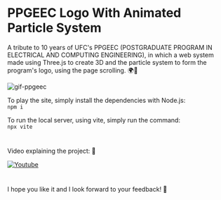 # PPGEEC Logo With Animated Particle System

A tribute to 10 years of UFC's PPGEEC (POSTGRADUATE PROGRAM IN ELECTRICAL AND COMPUTING ENGINEERING), in which a web system made using Three.js to create 3D and the particle system to form the program's logo, using the page scrolling. 🌍🚀

![gif-ppgeec](https://github.com/jaopaulomilitao/PPGEEClogoWithAnimatedParticleSystem/assets/143536750/65e1869e-8340-4e14-9102-37f8d808416f)

To play the site, simply install the dependencies with Node.js:<br>
`npm i`

To run the local server, using vite, simply run the command:<br>
`npx vite`
#
Video explaining the project: 📼<br>

[![Youtube](https://img.shields.io/badge/YouTube-FF0000?style=for-the-badge&logo=youtube&logoColor=white)](https://www.youtube.com/watch?v=wl6_yfZTSjY)
#
I hope you like it and I look forward to your feedback! 🤩
